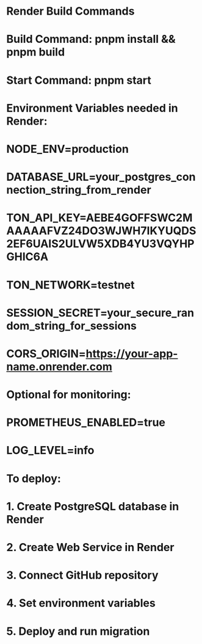 # Render Build Commands
# Build Command: pnpm install && pnpm build
# Start Command: pnpm start

# Environment Variables needed in Render:
# NODE_ENV=production
# DATABASE_URL=your_postgres_connection_string_from_render
# TON_API_KEY=AEBE4GOFFSWC2MAAAAAFVZ24DO3WJWH7IKYUQDS2EF6UAIS2ULVW5XDB4YU3VQYHPGHIC6A
# TON_NETWORK=testnet
# SESSION_SECRET=your_secure_random_string_for_sessions
# CORS_ORIGIN=https://your-app-name.onrender.com

# Optional for monitoring:
# PROMETHEUS_ENABLED=true
# LOG_LEVEL=info

# To deploy:
# 1. Create PostgreSQL database in Render
# 2. Create Web Service in Render
# 3. Connect GitHub repository
# 4. Set environment variables
# 5. Deploy and run migration